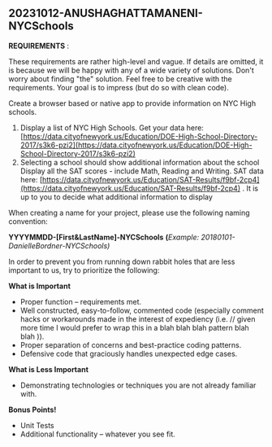 ## 20231012-ANUSHAGHATTAMANENI-NYCSchools

**REQUIREMENTS** :

These requirements are rather high-level and vague. If details are omitted, it is because we will be happy with any of a wide variety of solutions. Don&#39;t worry about finding &quot;the&quot; solution. Feel free to be creative with the requirements. Your goal is to impress (but do so with clean code).

Create a browser based or native app to provide information on NYC High schools.

1. Display a list of NYC High Schools.
Get your data here: [https://data.cityofnewyork.us/Education/DOE-High-School-Directory-2017/s3k6-pzi2](https://data.cityofnewyork.us/Education/DOE-High-School-Directory-2017/s3k6-pzi2)
2. Selecting a school should show additional information about the school
 Display all the SAT scores - include Math, Reading and Writing.
 SAT data here: [https://data.cityofnewyork.us/Education/SAT-Results/f9bf-2cp4](https://data.cityofnewyork.us/Education/SAT-Results/f9bf-2cp4)
. It is up to you to decide what additional information to display

When creating a name for your project, please use the following naming convention:

**YYYYMMDD-[First&amp;LastName]-NYCSchools** **(**_Example: 20180101-DanielleBordner-NYCSchools)_

In order to prevent you from running down rabbit holes that are less important to us, try to prioritize the following:

**What is Important**

- Proper function – requirements met.
- Well constructed, easy-to-follow, commented code (especially comment hacks or workarounds made in the interest of expediency (i.e. // given more time I would prefer to wrap this in a blah blah blah pattern blah blah )).
- Proper separation of concerns and best-practice coding patterns.
- Defensive code that graciously handles unexpected edge cases.

**What is Less Important**

- Demonstrating technologies or techniques you are not already familiar with.

**Bonus Points!**

- Unit Tests
- Additional functionality – whatever you see fit.









